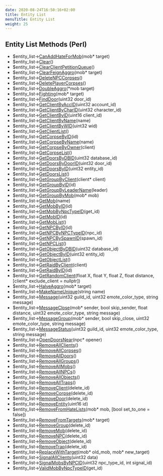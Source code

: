 ```yaml
---
date: 2020-08-24T16:50:16+02:00
title: Entity List
menuTitle: Entity List
weight: 25
---
```


## Entity List Methods (Perl)
- $entity_list->[CanAddHateForMob](canaddhateformob)(mob* target)
- $entity_list->[Clear](clear)()
- $entity_list->[ClearClientPetitionQueue](clearclientpetitionqueue)()
- $entity_list->[ClearFeignAggro](clearfeignaggro)(mob* target)
- $entity_list->[DeleteNPCCorpses](deletenpccorpses)()
- $entity_list->[DeletePlayerCorpses](deleteplayercorpses)()
- $entity_list->[DoubleAggro](doubleaggro)(*mob target)
- $entity_list->[Fighting](fighting)(mob* target)
- $entity_list->[FindDoor](finddoor)(uint32 door_id)
- $entity_list->[GetClientByAccID](getclientbyaccid)(uint32 account_id)
- $entity_list->[GetClientByCharID](getclientbycharid)(uint32 character_id)
- $entity_list->[GetClientByID](getclientbyid)(uint16 client_id)
- $entity_list->[GetClientByName](getclientbyname)(name)
- $entity_list->[GetClientByWID](getclientbywid)(uint32 wid)
- $entity_list->[GetClientList](getclientlist)()
- $entity_list->[GetCorpseByID](getcorpsebyid)(id)
- $entity_list->[GetCorpseByName](getcorpsebyname)(name)
- $entity_list->[GetCorpseByOwner](getcorpsebyowner)(client)
- $entity_list->[GetCorpseList](getcorpselist)()
- $entity_list->[GetDoorsByDBID](getdoorsbydbid)(uint32 database_id)
- $entity_list->[GetDoorsByDoorID](getdoorsbydoorid)(uint32 door_id)
- $entity_list->[GetDoorsByID](getdoorsbyid)(uint32 entity_id)
- $entity_list->[GetDoorsList](getdoorslist)()
- $entity_list->[GetGroupByClient](getgroupbyclient)(client* client)
- $entity_list->[GetGroupByID](getgroupbyid)(id)
- $entity_list->[GetGroupByLeaderName](getgroupbyleadername)(leader)
- $entity_list->[GetGroupByMob](getgroupbymob)(mob* mob)
- $entity_list->[GetMob](getmob)(name)
- $entity_list->[GetMobByID](getmobbyid)(id)
- $entity_list->[GetMobByNpcTypeID](getmobbynpctypeid)(get_id)
- $entity_list->[GetMobID](getmobid)(id)
- $entity_list->[GetMobList](getmoblist)()
- $entity_list->[GetNPCByID](getnpcbyid)(id)
- $entity_list->[GetNPCByNPCTypeID](getnpcbynpctypeid)(npc_id)
- $entity_list->[GetNPCBySpawnID](getnpcbyspawnid)(spawn_id)
- $entity_list->[GetNPCList](getnpclist)()
- $entity_list->[GetObjectByDBID](getobjectbydbid)(uint32 database_id)
- $entity_list->[GetObjectByID](getobjectbyid)(uint32 entity_id)
- $entity_list->[GetObjectList](getobjectlist)()
- $entity_list->[GetRaidByClient](getraidbyclient)(client)
- $entity_list->[GetRaidByID](getraidbyid)(id)
- $entity_list->[GetRandomClient](getrandomclient)(float X, float Y, float Z, float distance, [client* exclude_client = nullptr])
- $entity_list->[HalveAggro](halveaggro)(mob* target)
- $entity_list->[MakeNameUnique](makenameunique)(string name)
- $entity_list->[Message](message)(uint32 guild_id, uint32 emote_color_type, string message)
- $entity_list->[MessageClose](messageclose)(mob* sender, bool skip_sender, float distance, uint32 emote_color_type, string message)
- $entity_list->[MessageGroup](messagegroup)(mob* sender, bool skip_close, uint32 emote_color_type, string message)
- $entity_list->[MessageStatus](messagestatus)(uint32 guild_id, uint32 emote_color_type, string message)
- $entity_list->[OpenDoorsNear](opendoorsnear)(npc* opener)
- $entity_list->[RemoveAllClients](removeallclients)()
- $entity_list->[RemoveAllCorpses](removeallcorpses)()
- $entity_list->[RemoveAllDoors](removealldoors)()
- $entity_list->[RemoveAllGroups](removeallgroups)()
- $entity_list->[RemoveAllMobs](removeallmobs)()
- $entity_list->[RemoveAllNPCs](removeallnpcs)()
- $entity_list->[RemoveAllObjects](removeallobjects)()
- $entity_list->[RemoveAllTraps](removealltraps)()
- $entity_list->[RemoveClient](removeclient)(delete_id)
- $entity_list->[RemoveCorpse](removecorpse)(delete_id)
- $entity_list->[RemoveDoor](removedoor)(delete_id)
- $entity_list->[RemoveEntity](removeentity)(uint16 id)
- $entity_list->[RemoveFromHateLists](removefromhatelists)(mob* mob, [bool set_to_one = false])
- $entity_list->[RemoveFromTargets](removefromtargets)(mob* target)
- $entity_list->[RemoveGroup](removegroup)(delete_id)
- $entity_list->[RemoveMob](removemob)(delete_id)
- $entity_list->[RemoveNPC](removenpc)(delete_id)
- $entity_list->[RemoveObject](removeobject)(delete_id)
- $entity_list->[RemoveTrap](removetrap)(delete_id)
- $entity_list->[ReplaceWithTarget](replacewithtarget)(mob* old_mob, mob* new_target)
- $entity_list->[SignalAllClients](signalallclients)(uint32 data)
- $entity_list->[SignalMobsByNPCID](signalmobsbynpcid)(uint32 npc_type_id, int signal_id)
- $entity_list->[ValidMobByNpcTypeID](validmobbynpctypeid)(get_id)
